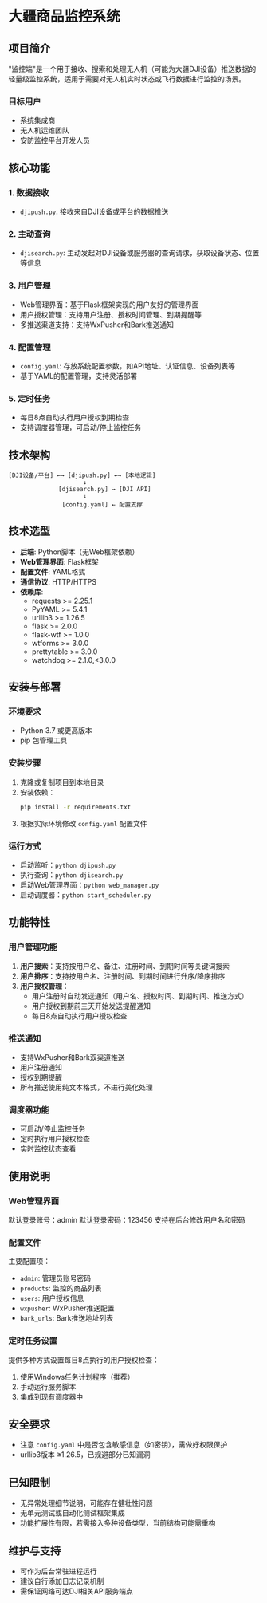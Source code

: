 # 大疆商品监控系统

## 项目简介

"监控端"是一个用于接收、搜索和处理无人机（可能为大疆DJI设备）推送数据的轻量级监控系统，适用于需要对无人机实时状态或飞行数据进行监控的场景。

### 目标用户
- 系统集成商
- 无人机运维团队
- 安防监控平台开发人员

## 核心功能

### 1. 数据接收
- `djipush.py`: 接收来自DJI设备或平台的数据推送

### 2. 主动查询
- `djisearch.py`: 主动发起对DJI设备或服务器的查询请求，获取设备状态、位置等信息

### 3. 用户管理
- Web管理界面：基于Flask框架实现的用户友好的管理界面
- 用户授权管理：支持用户注册、授权时间管理、到期提醒等
- 多推送渠道支持：支持WxPusher和Bark推送通知

### 4. 配置管理
- `config.yaml`: 存放系统配置参数，如API地址、认证信息、设备列表等
- 基于YAML的配置管理，支持灵活部署

### 5. 定时任务
- 每日8点自动执行用户授权到期检查
- 支持调度器管理，可启动/停止监控任务

## 技术架构

```
[DJI设备/平台] ←→ [djipush.py] ←→ [本地逻辑]
                     ↓
              [djisearch.py] → [DJI API]
                     ↓
               [config.yaml] ← 配置支撑
```

## 技术选型

- **后端**: Python脚本（无Web框架依赖）
- **Web管理界面**: Flask框架
- **配置文件**: YAML格式
- **通信协议**: HTTP/HTTPS
- **依赖库**:
  - requests >= 2.25.1
  - PyYAML >= 5.4.1
  - urllib3 >= 1.26.5
  - flask >= 2.0.0
  - flask-wtf >= 1.0.0
  - wtforms >= 3.0.0
  - prettytable >= 3.0.0
  - watchdog >= 2.1.0,<3.0.0

## 安装与部署

### 环境要求
- Python 3.7 或更高版本
- pip 包管理工具

### 安装步骤
1. 克隆或复制项目到本地目录
2. 安装依赖：
   ```bash
   pip install -r requirements.txt
   ```
3. 根据实际环境修改 `config.yaml` 配置文件

### 运行方式
- 启动监听：`python djipush.py`
- 执行查询：`python djisearch.py`
- 启动Web管理界面：`python web_manager.py`
- 启动调度器：`python start_scheduler.py`

## 功能特性

### 用户管理功能
1. **用户搜索**：支持按用户名、备注、注册时间、到期时间等关键词搜索
2. **用户排序**：支持按用户名、注册时间、到期时间进行升序/降序排序
3. **用户授权管理**：
   - 用户注册时自动发送通知（用户名、授权时间、到期时间、推送方式）
   - 用户授权到期前三天开始发送提醒通知
   - 每日8点自动执行用户授权检查

### 推送通知
- 支持WxPusher和Bark双渠道推送
- 用户注册通知
- 授权到期提醒
- 所有推送使用纯文本格式，不进行美化处理

### 调度器功能
- 可启动/停止监控任务
- 定时执行用户授权检查
- 实时监控状态查看

## 使用说明

### Web管理界面
默认登录账号：admin
默认登录密码：123456
支持在后台修改用户名和密码

### 配置文件
主要配置项：
- `admin`: 管理员账号密码
- `products`: 监控的商品列表
- `users`: 用户授权信息
- `wxpusher`: WxPusher推送配置
- `bark_urls`: Bark推送地址列表

### 定时任务设置
提供多种方式设置每日8点执行的用户授权检查：
1. 使用Windows任务计划程序（推荐）
2. 手动运行服务脚本
3. 集成到现有调度器中

## 安全要求
- 注意 `config.yaml` 中是否包含敏感信息（如密钥），需做好权限保护
- urllib3版本 ≥1.26.5，已规避部分已知漏洞

## 已知限制
- 无异常处理细节说明，可能存在健壮性问题
- 无单元测试或自动化测试框架集成
- 功能扩展性有限，若需接入多种设备类型，当前结构可能需重构

## 维护与支持
- 可作为后台常驻进程运行
- 建议自行添加日志记录机制
- 需保证网络可达DJI相关API服务端点
